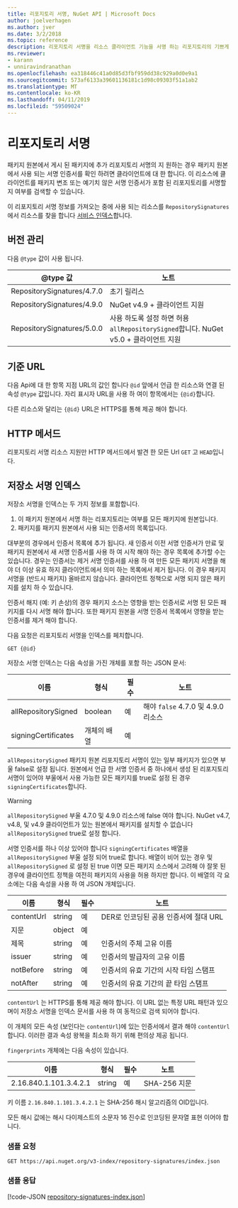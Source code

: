 ```yaml
---
title: 리포지토리 서명, NuGet API | Microsoft Docs
author: joelverhagen
ms.author: jver
ms.date: 3/2/2018
ms.topic: reference
description: 리포지토리 서명을 리소스 클라이언트 기능을 서명 하는 리포지토리의 기쁘게 패키지 소스를 수 있습니다.
ms.reviewer:
- karann
- unniravindranathan
ms.openlocfilehash: ea318446c41a0d85d3fbf959dd38c929a0d0e9a1
ms.sourcegitcommit: 573af6133a39601136181c1d98c09303f51a1ab2
ms.translationtype: MT
ms.contentlocale: ko-KR
ms.lasthandoff: 04/11/2019
ms.locfileid: "59509024"
---
```

# <a name="repository-signatures"></a>리포지토리 서명

패키지 원본에서 게시 된 패키지에 추가 리포지토리 서명의 지 원하는 경우 패키지 원본에서 사용 되는 서명 인증서를 확인 하려면 클라이언트에 대 한 합니다. 이 리소스에 클라이언트를 패키지 변조 또는 예기치 않은 서명 인증서가 포함 된 리포지토리를 서명할지 여부를 검색할 수 있습니다.

이 리포지토리 서명 정보를 가져오는 중에 사용 되는 리소스를 `RepositorySignatures` 에서 리소스를 찾을 합니다 [서비스 인덱스](service-index.md)합니다.

## <a name="versioning"></a>버전 관리

다음 `@type` 값이 사용 됩니다.

@type 값                | 노트
-------------------------- | -----
RepositorySignatures/4.7.0 | 초기 릴리스
RepositorySignatures/4.9.0 | NuGet v4.9 + 클라이언트 지원
RepositorySignatures/5.0.0 | 사용 하도록 설정 하면 허용 `allRepositorySigned`합니다. NuGet v5.0 + 클라이언트 지원

## <a name="base-url"></a>기준 URL

다음 Api에 대 한 항목 지점 URL의 값인 합니다 `@id` 앞에서 언급 한 리소스와 연결 된 속성 `@type` 값입니다. 자리 표시자 URL을 사용 하 여이 항목에서는 `{@id}`합니다.

다른 리소스와 달리는 `{@id}` URL은 HTTPS를 통해 제공 해야 합니다.

## <a name="http-methods"></a>HTTP 메서드

리포지토리 서명 리소스 지원만 HTTP 메서드에서 발견 한 모든 Url `GET` 고 `HEAD`입니다.

## <a name="repository-signatures-index"></a>저장소 서명 인덱스

저장소 서명을 인덱스는 두 가지 정보를 포함합니다.

1. 이 패키지 원본에서 서명 하는 리포지토리는 여부를 모든 패키지에 원본입니다.
1. 패키지를 패키지 원본에서 사용 되는 인증서의 목록입니다.

대부분의 경우에서 인증서 목록에 추가 됩니다. 새 인증서 이전 서명 인증서가 만료 및 패키지 원본에서 새 서명 인증서를 사용 하 여 시작 해야 하는 경우 목록에 추가할 수는 있습니다. 경우는 인증서는 제거 서명 인증서를 사용 하 여 만든 모든 패키지 서명을 해야 더 이상 유효 하지 클라이언트에서 의미 하는 목록에서 제거 됩니다. 이 경우 패키지 서명을 (반드시 패키지) 올바르지 않습니다. 클라이언트 정책으로 서명 되지 않은 패키지를 설치 하 수 있습니다.

인증서 해지 (예: 키 손상)의 경우 패키지 소스는 영향을 받는 인증서로 서명 된 모든 패키지를 다시 서명 해야 합니다. 또한 패키지 원본을 서명 인증서 목록에서 영향을 받는 인증서를 제거 해야 합니다.

다음 요청은 리포지토리 서명을 인덱스를 페치합니다.

    GET {@id}

저장소 서명 인덱스는 다음 속성을 가진 개체를 포함 하는 JSON 문서:

이름                | 형식             | 필수 | 노트
------------------- | ---------------- | -------- | -----
allRepositorySigned | boolean          | 예      | 해야 `false` 4.7.0 및 4.9.0 리소스
signingCertificates | 개체의 배열 | 예      | 

`allRepositorySigned` 패키지 원본 리포지토리 서명이 있는 일부 패키지가 있으면 부울 false로 설정 됩니다. 원본에서 언급 한 서명 인증서 중 하나에서 생성 된 리포지토리 서명이 있어야 부울에서 사용 가능한 모든 패키지를 true로 설정 된 경우 `signingCertificates`합니다.

> [!Warning]
> `allRepositorySigned` 부울 4.7.0 및 4.9.0 리소스에 false 여야 합니다. NuGet v4.7, v4.8, 및 v4.9 클라이언트가 있는 원본에서 패키지를 설치할 수 없습니다 `allRepositorySigned` true로 설정 합니다.

서명 인증서를 하나 이상 있어야 합니다 `signingCertificates` 배열을 `allRepositorySigned` 부울 설정 되어 true로 합니다. 배열이 비어 있는 경우 및 `allRepositorySigned` 로 설정 된 true 이면 모든 패키지 소스에서 고려해 야 잘못 된 경우에 클라이언트 정책을 여전히 패키지의 사용을 허용 하지만 합니다. 이 배열의 각 요소에는 다음 속성을 사용 하 여 JSON 개체입니다.

이름         | 형식   | 필수 | 노트
------------ | ------ | -------- | -----
contentUrl   | string | 예      | DER로 인코딩된 공용 인증서에 절대 URL
지문 | object | 예      |
제목      | string | 예      | 인증서의 주체 고유 이름
issuer       | string | 예      | 인증서의 발급자의 고유 이름
notBefore    | string | 예      | 인증서의 유효 기간의 시작 타임 스탬프
notAfter     | string | 예      | 인증서의 유효 기간의 끝 타임 스탬프

`contentUrl` 는 HTTPS를 통해 제공 해야 합니다. 이 URL 없는 특정 URL 패턴과 있으며이 저장소 서명을 인덱스 문서를 사용 하 여 동적으로 검색 되어야 합니다. 

이 개체의 모든 속성 (보인다는 `contentUrl`)에 있는 인증서에서 결과 해야 `contentUrl`합니다.
이러한 결과 속성 왕복을 최소화 하기 위해 편의상 제공 됩니다.

`fingerprints` 개체에는 다음 속성이 있습니다.

이름                   | 형식   | 필수 | 노트
---------------------- | ------ | -------- | -----
2.16.840.1.101.3.4.2.1 | string | 예      | SHA-256 지문

키 이름 `2.16.840.1.101.3.4.2.1` 는 SHA-256 해시 알고리즘의 OID입니다.

모든 해시 값에는 해시 다이제스트의 소문자 16 진수로 인코딩된 문자열 표현 이어야 합니다.

### <a name="sample-request"></a>샘플 요청

    GET https://api.nuget.org/v3-index/repository-signatures/index.json

### <a name="sample-response"></a>샘플 응답

[!code-JSON [repository-signatures-index.json](./_data/repository-signatures-index.json)]

